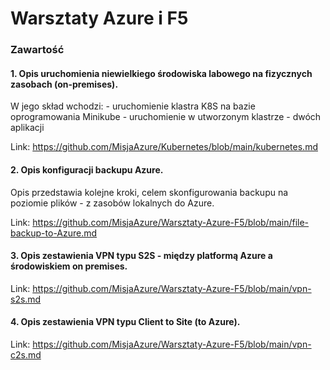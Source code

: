 # Warsztaty Azure i F5
### Zawartość
#### 1. Opis uruchomienia niewielkiego środowiska labowego na fizycznych zasobach (on-premises).

   W jego skład wchodzi:
    - uruchomienie klastra K8S na bazie oprogramowania Minikube
    - uruchomienie w utworzonym klastrze - dwóch aplikacji

   Link: https://github.com/MisjaAzure/Kubernetes/blob/main/kubernetes.md
   
#### 2. Opis konfiguracji backupu Azure.
   Opis przedstawia kolejne kroki, celem skonfigurowania backupu na poziomie plików - z zasobów lokalnych do Azure.

   Link: https://github.com/MisjaAzure/Warsztaty-Azure-F5/blob/main/file-backup-to-Azure.md

#### 3. Opis zestawienia VPN typu S2S - między platformą Azure a środowiskiem on premises.

   Link: https://github.com/MisjaAzure/Warsztaty-Azure-F5/blob/main/vpn-s2s.md


#### 4. Opis zestawienia VPN typu Client to Site (to Azure).

   Link: https://github.com/MisjaAzure/Warsztaty-Azure-F5/blob/main/vpn-c2s.md